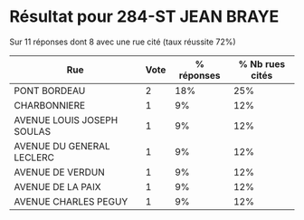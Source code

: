 # Résultat pour 284-ST JEAN BRAYE

Sur 11 réponses dont 8 avec une rue cité (taux réussite 72%)

| Rue | Vote | % réponses | % Nb rues cités|
|-----|------|------------|----------------|
| PONT BORDEAU | 2 | 18% | 25%|
| CHARBONNIERE | 1 | 9% | 12%|
| AVENUE LOUIS JOSEPH SOULAS | 1 | 9% | 12%|
| AVENUE DU GENERAL LECLERC | 1 | 9% | 12%|
| AVENUE DE VERDUN | 1 | 9% | 12%|
| AVENUE DE LA PAIX | 1 | 9% | 12%|
| AVENUE CHARLES PEGUY | 1 | 9% | 12%|

